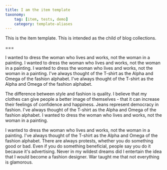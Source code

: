 ```yaml
---
title: I am the item template
taxonomy:
    tag: [item, tests, demo]
    category: template-aliases
---
```


This is the item template. This is intended as the child of blog collections.

===

I wanted to dress the woman who lives and works, not the woman in a painting. I wanted to dress the woman who lives and works, not the woman in a painting. I wanted to dress the woman who lives and works, not the woman in a painting. I've always thought of the T-shirt as the Alpha and Omega of the fashion alphabet. I've always thought of the T-shirt as the Alpha and Omega of the fashion alphabet.

The difference between style and fashion is quality. I believe that my clothes can give people a better image of themselves - that it can increase their feelings of confidence and happiness. Jeans represent democracy in fashion. I've always thought of the T-shirt as the Alpha and Omega of the fashion alphabet. I wanted to dress the woman who lives and works, not the woman in a painting.

I wanted to dress the woman who lives and works, not the woman in a painting. I've always thought of the T-shirt as the Alpha and Omega of the fashion alphabet. There are always protests, whether you do something good or bad. Even if you do something beneficial, people say you do it because it's advertising. Never in my wildest dreams did I entertain the idea that I would become a fashion designer. War taught me that not everything is glamorous.
